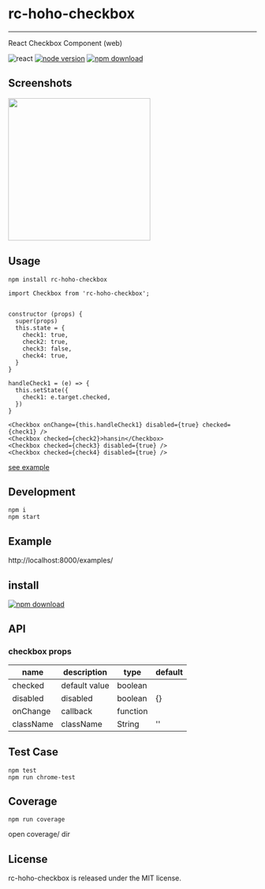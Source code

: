 # rc-hoho-checkbox
---

React Checkbox Component (web)


![react](https://img.shields.io/badge/react-%3E%3D_16.0.0-green.svg)
[![node version][node-image]][node-url]
[![npm download][download-img]][download-url]

[npm-url]: http://npmjs.org/package/carousel
[node-image]: https://img.shields.io/badge/node.js-%3E=_0.10-green.svg?style=flat-square
[node-url]: http://nodejs.org/download/
[download-img]: https://img.shields.io/npm/dm/rc-hoho-checkbox.svg?style=flat-square
[download-url]: https://npmjs.org/package/rc-hoho-checkbox

## Screenshots

<img src="https://github.com/hansinhu/react-m-checkbox/blob/master/assets/img/demoimg.png?raw=true" width="288"/>

## Usage
```
npm install rc-hoho-checkbox
```
```
import Checkbox from 'rc-hoho-checkbox';


constructor (props) {
  super(props)
  this.state = {
    check1: true,
    check2: true,
    check3: false,
    check4: true,
  }
}

handleCheck1 = (e) => {
  this.setState({
    check1: e.target.checked,
  })
}

<Checkbox onChange={this.handleCheck1} disabled={true} checked={check1} />
<Checkbox checked={check2}>hansin</Checkbox>
<Checkbox checked={check3} disabled={true} />
<Checkbox checked={check4} disabled={true} />

```

[see example](https://github.com/hansinhu/react-m-checkbox/blob/master/examples/demo.tsx)


## Development

```
npm i
npm start
```

## Example

http://localhost:8000/examples/

## install

[![npm download][download-img]][download-url]


## API

### checkbox props

| name     | description    | type     | default      |
|----------|----------------|----------|--------------|
|checked | default value | boolean |  |
|disabled | disabled | boolean | {} |
|onChange | callback | function |  |
|className | className | String | '' |


## Test Case

```
npm test
npm run chrome-test
```

## Coverage

```
npm run coverage
```

open coverage/ dir

## License

rc-hoho-checkbox is released under the MIT license.
